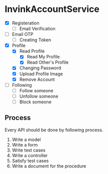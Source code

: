 # InvinkAccountService
- [x] Registeration
    - [ ] Email Verification
- [ ] Email OTP
    - [ ] Creating Token
- [x] Profile
    - [x] Read Profile
        - [x] Read My Profile
        - [x] Read Other's Profile
    - [x] Changing Password
    - [x] Upload Profile Image
    - [x] Remove Account
- [ ] Following
    - [ ] Follow someone
    - [ ] Unfollow someone
    - [ ] Block someone

## Process
Every API should be done by following process.
1. Write a model
1. Write a form
1. Write test cases
1. Write a controller
1. Satisfy test cases
1. Write a document for the procedure